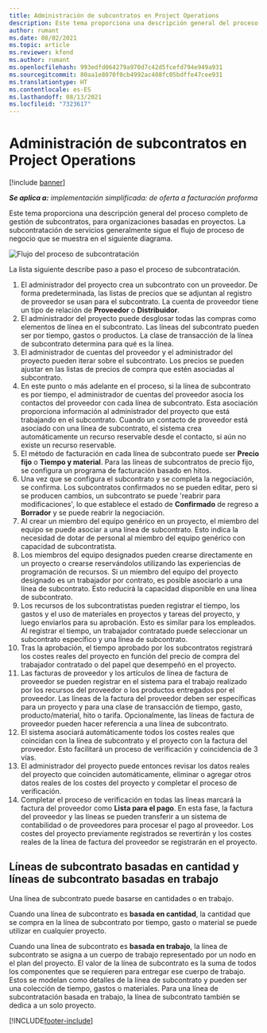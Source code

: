 ```yaml
---
title: Administración de subcontratos en Project Operations
description: Este tema proporciona una descripción general del proceso completo de gestión de subcontratos, normalmente para organizaciones basadas en proyectos.
author: rumant
ms.date: 08/02/2021
ms.topic: article
ms.reviewer: kfend
ms.author: rumant
ms.openlocfilehash: 993edfd064279a970d7c42d5fcefd794e949a931
ms.sourcegitcommit: 80aa1e8070f0cb4992ac408fc05bdffe47cee931
ms.translationtype: HT
ms.contentlocale: es-ES
ms.lasthandoff: 08/13/2021
ms.locfileid: "7323617"
---
```

# <a name="subcontract-management-in-project-operations"></a>Administración de subcontratos en Project Operations

[!include [banner](../../includes/dataverse-preview.md)]

_**Se aplica a:** implementación simplificada: de oferta a facturación proforma_

Este tema proporciona una descripción general del proceso completo de gestión de subcontratos, para organizaciones basadas en proyectos. La subcontratación de servicios generalmente sigue el flujo de proceso de negocio que se muestra en el siguiente diagrama.

![Flujo del proceso de subcontratación](../media/SubcontractingProcessFlow.png)

La lista siguiente describe paso a paso el proceso de subcontratación.

1. El administrador del proyecto crea un subcontrato con un proveedor. De forma predeterminada, las listas de precios que se adjuntan al registro de proveedor se usan para el subcontrato. La cuenta de proveedor tiene un tipo de relación de **Proveedor** o **Distribuidor**.
2. El administrador del proyecto puede desglosar todas las compras como elementos de línea en el subcontrato. Las líneas del subcontrato pueden ser por tiempo, gastos o productos. La clase de transacción de la línea de subcontrato determina para qué es la línea.
3. El administrador de cuentas del proveedor y el administrador del proyecto pueden iterar sobre el subcontrato. Los precios se pueden ajustar en las listas de precios de compra que estén asociadas al subcontrato.
4. En este punto o más adelante en el proceso, si la línea de subcontrato es por tiempo, el administrador de cuentas del proveedor asocia los contactos del proveedor con cada línea de subcontrato. Esta asociación proporciona información al administrador del proyecto que está trabajando en el subcontrato. Cuando un contacto de proveedor está asociado con una línea de subcontrato, el sistema crea automáticamente un recurso reservable desde el contacto, si aún no existe un recurso reservable.
5. El método de facturación en cada línea de subcontrato puede ser **Precio fijo** o **Tiempo y material**. Para las líneas de subcontratos de precio fijo, se configura un programa de facturación basado en hitos.
6.  Una vez que se configura el subcontrato y se completa la negociación, se confirma. Los subcontratos confirmados no se pueden editar, pero si se producen cambios, un subcontrato se puede 'reabrir para modificaciones', lo que establece el estado de **Confirmado** de regreso a **Borrador** y se puede reabrir la negociación. 
7.  Al crear un miembro del equipo genérico en un proyecto, el miembro del equipo se puede asociar a una línea de subcontrato. Esto indica la necesidad de dotar de personal al miembro del equipo genérico con capacidad de subcontratista.
8.  Los miembros del equipo designados pueden crearse directamente en un proyecto o crearse reservándolos utilizando las experiencias de programación de recursos. Si un miembro del equipo del proyecto designado es un trabajador por contrato, es posible asociarlo a una línea de subcontrato. Esto reducirá la capacidad disponible en una línea de subcontrato.
9.  Los recursos de los subcontratistas pueden registrar el tiempo, los gastos y el uso de materiales en proyectos y tareas del proyecto, y luego enviarlos para su aprobación. Esto es similar para los empleados. Al registrar el tiempo, un trabajador contratado puede seleccionar un subcontrato específico y una línea de subcontrato.
10. Tras la aprobación, el tiempo aprobado por los subcontratos registrará los costes reales del proyecto en función del precio de compra del trabajador contratado o del papel que desempeñó en el proyecto.
11. Las facturas de proveedor y los artículos de línea de factura de proveedor se pueden registrar en el sistema para el trabajo realizado por los recursos del proveedor o los productos entregados por el proveedor. Las líneas de la factura del proveedor deben ser específicas para un proyecto y para una clase de transacción de tiempo, gasto, producto/material, hito o tarifa. Opcionalmente, las líneas de factura de proveedor pueden hacer referencia a una línea de subcontrato.
12. El sistema asociará automáticamente todos los costes reales que coincidan con la línea de subcontrato y el proyecto con la factura del proveedor. Esto facilitará un proceso de verificación y coincidencia de 3 vías.
13. El administrador del proyecto puede entonces revisar los datos reales del proyecto que coinciden automáticamente, eliminar o agregar otros datos reales de los costes del proyecto y completar el proceso de verificación.
14. Completar el proceso de verificación en todas las líneas marcará la factura del proveedor como **Lista para el pago**. En esta fase, la factura del proveedor y las líneas se pueden transferir a un sistema de contabilidad o de proveedores para procesar el pago al proveedor. Los costes del proyecto previamente registrados se revertirán y los costes reales de la línea de factura del proveedor se registrarán en el proyecto.

## <a name="quantity-based-subcontract-lines-and-work-based-subcontract-lines"></a>Líneas de subcontrato basadas en cantidad y líneas de subcontrato basadas en trabajo

Una línea de subcontrato puede basarse en cantidades o en trabajo. 

Cuando una línea de subcontrato es **basada en cantidad**, la cantidad que se compra en la línea de subcontrato por tiempo, gasto o material se puede utilizar en cualquier proyecto.

Cuando una línea de subcontrato es **basada en trabajo**, la línea de subcontrato se asigna a un cuerpo de trabajo representado por un nodo en el plan del proyecto. El valor de la línea de subcontrato es la suma de todos los componentes que se requieren para entregar ese cuerpo de trabajo. Estos se modelan como detalles de la línea de subcontrato y pueden ser una colección de tiempo, gastos o materiales. Para una línea de subcontratación basada en trabajo, la línea de subcontrato también se dedica a un solo proyecto.

[!INCLUDE[footer-include](../../includes/footer-banner.md)]

